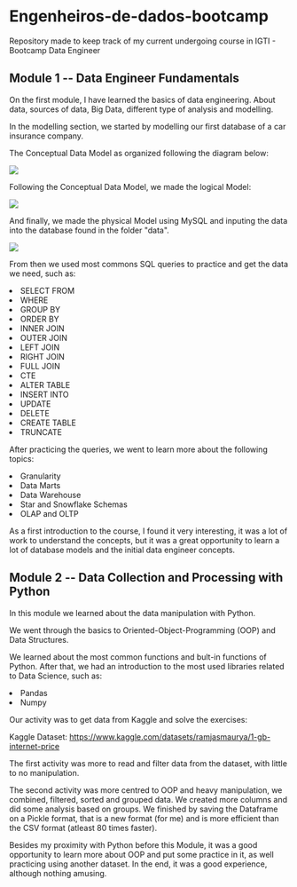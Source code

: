 # Engenheiros-de-dados-bootcamp
Repository made to keep track of my current undergoing course in IGTI - Bootcamp Data Engineer

## Module 1 -- Data Engineer Fundamentals


On the first module, I have learned the basics of data engineering.
About data, sources of data, Big Data, different type of analysis and modelling.

In the modelling section, we started by modelling our first database of a car insurance company.

The Conceptual Data Model as organized following the diagram below:

![](Módulo%201/Modelo_conceitual.png)

Following the Conceptual Data Model, we made the logical Model:

![](Módulo%201/modelo_logico.png)

And finally, we made the physical Model using MySQL and inputing the data into the database found in the folder "data".

![](Módulo%201/mysql_DBMS_Atividade1.png)

From then we used most commons SQL queries to practice and get the data we need, such as:

<li>SELECT FROM</li>
<li>WHERE</li>
<li>GROUP BY</li>
<li>ORDER BY</li>
<li>INNER JOIN</li>
<li>OUTER JOIN</li>
<li>LEFT JOIN</li>
<li>RIGHT JOIN</li>
<li>FULL JOIN</li>
<li>CTE</li>
<li>ALTER TABLE</li>
<li>INSERT INTO</li>
<li>UPDATE</li>
<li>DELETE</li>
<li>CREATE TABLE</li>
<li>TRUNCATE</li>

After practicing the queries, we went to learn more about the following topics:

<li>Granularity</li>
<li>Data Marts</li>
<li>Data Warehouse</li>
<li>Star and Snowflake Schemas</li>
<li>OLAP and OLTP</li>

As a first introduction to the course, I found it very interesting, it was a lot of work to understand the concepts, but it was a great opportunity to learn a lot of database models and the initial data engineer concepts. 

## Module 2 -- Data Collection and Processing with Python

In this module we learned about the data manipulation with Python. 

We went through the basics to Oriented-Object-Programming (OOP) and Data Structures.

We learned about the most common functions and bult-in functions of Python.
After that, we had an introduction to the most used libraries related to Data Science, such as:

<li>Pandas</li>
<li>Numpy</li>

Our activity was to get data from Kaggle and solve the exercises:

Kaggle Dataset: https://www.kaggle.com/datasets/ramjasmaurya/1-gb-internet-price

The first activity was more to read and filter data from the dataset, with little to no manipulation.

The second activity was more centred to OOP and heavy manipulation, we combined, filtered, sorted and grouped data.
We created more columns and did some analysis based on groups.
We finished by saving the Dataframe on a Pickle format, that is a new format (for me) and is more efficient than the CSV format (atleast 80 times faster). 

Besides my proximity with Python before this Module, it was a good opportunity to learn more about OOP and put some practice in it, as well practicing using another dataset.
In the end, it was a good experience, although nothing amusing.